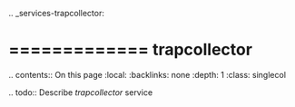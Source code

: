 .. _services-trapcollector:

=============
trapcollector
=============

.. contents:: On this page
    :local:
    :backlinks: none
    :depth: 1
    :class: singlecol

.. todo::
    Describe *trapcollector* service
